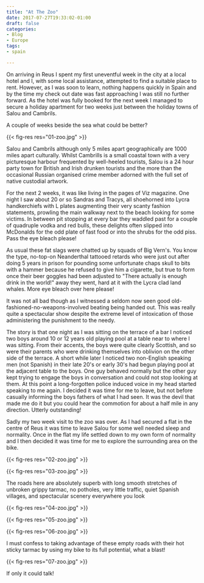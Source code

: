 ```yaml
---
title: "At The Zoo"
date: 2017-07-27T19:33:02-01:00
draft: false
categories:
- Blog
- Europe
tags:
- spain

---
```

On arriving in Reus I spent my first uneventful week in the city at a local hotel and I, with some local assistance, attempted to find a suitable place to rent. However, as I was soon to learn, nothing happens quickly in Spain and by the time my check out date was fast approaching I was still no further forward. As the hotel was fully booked for the next week I managed to secure a holiday apartment for two weeks just between the holiday towns of Salou and Cambrils.

A couple of weeks beside the sea what could be better?

{{< fig-res res="01-zoo.jpg" >}}

Salou and Cambrils although only 5 miles apart geographically are 1000 miles apart culturally. Whilst Cambrills is a small coastal town with a very picturesque harbour frequented by well-heeled tourists, Salou is a 24 hour party town for British and Irish drunken tourists and the more than the occasional Russian organised crime member adorned with the full set of native custodial artwork.

For the next 2 weeks, it was like living in the pages of Viz magazine. One night I saw about 20 or so Sandras and Tracys, all shoehorned into Lycra handkerchiefs with L plates augmenting their very scanty fashion statements, prowling the main walkway next to the beach looking for some victims. In between pit stopping at every bar they waddled past for a couple of quadruple vodka and red bulls, these delights often slipped into McDonalds for the odd plate of fast food or into the shrubs for the odd piss. Pass the eye bleach please!

As usual these fat slags were chatted up by squads of Big Vern's. You know the type, no-top-on Neanderthal tattooed retards who were just out after doing 5 years in prison for pounding some unfortunate chaps skull to bits with a hammer because he refused to give him a cigarette, but true to form once their beer goggles had been adjusted to "There actually is enough drink in the world!" away they went, hard at it with the Lycra clad land whales. More eye bleach over here please!

It was not all bad though as I witnessed a seldom now seen good old-fashioned-no-weapons-involved beating being handed out. This was really quite a spectacular show despite the extreme level of intoxication of those administering the punishment to the needy.

The story is that one night as I was sitting on the terrace of a bar I noticed two boys around 10 or 12 years old playing pool at a table near to where I was sitting. From their accents, the boys were quite clearly Scottish, and so were their parents who were drinking themselves into oblivion on the other side of the terrace. A short while later I noticed two non-English speaking men (not Spanish) in their late 20's or early 30's had begun playing pool at the adjacent table to the boys. One guy behaved normally but the other guy kept trying to engage the boys in conversation and could not stop looking at them. At this point a long-forgotten police induced voice in my head started speaking to me again. I decided it was time for me to leave, but not before casually informing the boys fathers of what I had seen. It was the devil that made me do it but you could hear the commotion for about a half mile in any direction. Utterly outstanding! 

Sadly my two week visit to the zoo was over. As I had secured a flat in the centre of Reus it was time to leave Salou for some well needed sleep and normality. Once in the flat my life settled down to my own form of normality and I then decided it was time for me to explore the surrounding area on the bike.

{{< fig-res res="02-zoo.jpg" >}}

{{< fig-res res="03-zoo.jpg" >}}


The roads here are absolutely superb with long smooth stretches of unbroken grippy tarmac, no potholes, very little traffic, quiet Spanish villages, and spectacular scenery everywhere you look 

{{< fig-res res="04-zoo.jpg" >}}

{{< fig-res res="05-zoo.jpg" >}}

{{< fig-res res="06-zoo.jpg" >}}

I must confess to taking advantage of these empty roads with their hot sticky tarmac by using my bike to its full potential, what a blast!

{{< fig-res res="07-zoo.jpg" >}}

If only it could talk!